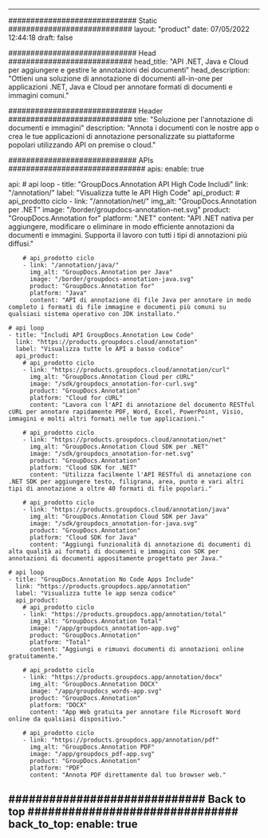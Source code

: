 
---
############################# Static ############################
layout: "product"
date: 07/05/2022 12:44:18
draft: false

############################# Head ############################
head_title: "API .NET, Java e Cloud per aggiungere e gestire le annotazioni dei documenti"
head_description: "Ottieni una soluzione di annotazione di documenti all-in-one per applicazioni .NET, Java e Cloud per annotare formati di documenti e immagini comuni."

############################# Header ############################
title: "Soluzione per l'annotazione di documenti e immagini"
description: "Annota i documenti con le nostre app o crea le tue applicazioni di annotazione personalizzate su piattaforme popolari utilizzando API on premise o cloud."

############################# APIs ###############################
apis:
  enable: true

  api:
    # api loop
    - title: "GroupDocs.Annotation API High Code Includi"
      link: "/annotation/"
      label: "Visualizza tutte le API High Code"
      api_product:
        # api_prodotto ciclo
        - link: "/annotation/net/"
          img_alt: "GroupDocs.Annotation per .NET"
          image: "/border/groupdocs-annotation-net.svg"
          product: "GroupDocs.Annotation for"
          platform: ".NET"
          content: "API .NET nativa per aggiungere, modificare o eliminare in modo efficiente annotazioni da documenti e immagini. Supporta il lavoro con tutti i tipi di annotazioni più diffusi."

        # api_prodotto ciclo
        - link: "/annotation/java/"
          img_alt: "GroupDocs.Annotation per Java"
          image: "/border/groupdocs-annotation-java.svg"
          product: "GroupDocs.Annotation for"
          platform: "Java"
          content: "API di annotazione di file Java per annotare in modo completo i formati di file immagine e documenti più comuni su qualsiasi sistema operativo con JDK installato."

    # api loop
    - title: "Includi API GroupDocs.Annotation Low Code"
      link: "https://products.groupdocs.cloud/annotation"
      label: "Visualizza tutte le API a basso codice"
      api_product:
        # api_prodotto ciclo
        - link: "https://products.groupdocs.cloud/annotation/curl"
          img_alt: "GroupDocs.Annotation Cloud per cURL"
          image: "/sdk/groupdocs_annotation-for-curl.svg"
          product: "GroupDocs.Annotation"
          platform: "Cloud for cURL"
          content: "Lavora con l'API di annotazione del documento RESTful cURL per annotare rapidamente PDF, Word, Excel, PowerPoint, Visio, immagini e molti altri formati nelle tue applicazioni."

        # api_prodotto ciclo
        - link: "https://products.groupdocs.cloud/annotation/net"
          img_alt: "GroupDocs.Annotation Cloud SDK per .NET"
          image: "/sdk/groupdocs_annotation-for-net.svg"
          product: "GroupDocs.Annotation"
          platform: "Cloud SDK for .NET"
          content: "Utilizza facilmente l'API RESTful di annotazione con .NET SDK per aggiungere testo, filigrana, area, punto e vari altri tipi di annotazione a oltre 40 formati di file popolari."

        # api_prodotto ciclo
        - link: "https://products.groupdocs.cloud/annotation/java"
          img_alt: "GroupDocs.Annotation Cloud SDK per Java"
          image: "/sdk/groupdocs_annotation-for-java.svg"
          product: "GroupDocs.Annotation"
          platform: "Cloud SDK for Java"
          content: "Aggiungi funzionalità di annotazione di documenti di alta qualità ai formati di documenti e immagini con SDK per annotazioni di documenti appositamente progettato per Java."

    # api loop
    - title: "GroupDocs.Annotation No Code Apps Include"
      link: "https://products.groupdocs.app/annotation"
      label: "Visualizza tutte le app senza codice"
      api_product:
        # api_prodotto ciclo
        - link: "https://products.groupdocs.app/annotation/total"
          img_alt: "GroupDocs.Annotation Total"
          image: "/app/groupdocs_annotation-app.svg"
          product: "GroupDocs.Annotation"
          platform: "Total"
          content: "Aggiungi o rimuovi documenti di annotazioni online gratuitamente."

        # api_prodotto ciclo
        - link: "https://products.groupdocs.app/annotation/docx"
          img_alt: "GroupDocs.Annotation DOCX"
          image: "/app/groupdocs_words-app.svg"
          product: "GroupDocs.Annotation"
          platform: "DOCX"
          content: "App Web gratuita per annotare file Microsoft Word online da qualsiasi dispositivo."

        # api_prodotto ciclo
        - link: "https://products.groupdocs.app/annotation/pdf"
          img_alt: "GroupDocs.Annotation PDF"
          image: "/app/groupdocs_pdf-app.svg"
          product: "GroupDocs.Annotation"
          platform: "PDF"
          content: "Annota PDF direttamente dal tuo browser web."

############################# Back to top ###############################
back_to_top:
  enable: true
---